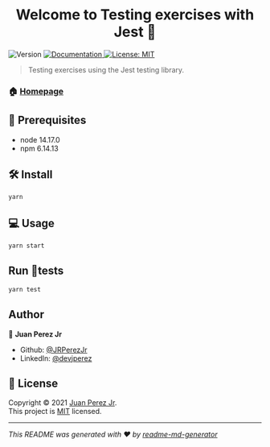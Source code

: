 <h1 align="center">Welcome to Testing exercises with Jest 👋</h1>
<p>
  <img alt="Version" src="https://img.shields.io/badge/version-1.0.0-blue.svg?cacheSeconds=2592000" />
  <a href="https://github.com/JRPerezJr/complete-junior-to-senior-testing-with-jest" target="_blank">
    <img alt="Documentation" src="https://img.shields.io/badge/documentation-yes-brightgreen.svg" />
  </a>
  <a href="https://github.com/JRPerezJr/complete-junior-to-senior-testing-with-jest/blob/main/LICENSE" target="_blank">
    <img alt="License: MIT" src="https://img.shields.io/badge/License-MIT-yellow.svg" />
  </a>
</p>

> Testing exercises using the Jest testing library.

### 🏠 [Homepage](https://github.com/JRPerezJr/complete-junior-to-senior-testing-with-jest)

## 📐 Prerequisites

- node 14.17.0
- npm 6.14.13
  

## 🛠 Install

```sh
yarn
```

## 💻 Usage

```sh
yarn start
```

## Run 🧪tests

```sh
yarn test
```

## Author

👤 **Juan Perez Jr**

* Github: [@JRPerezJr](https://github.com/JRPerezJr)
* LinkedIn: [@devjperez](https://linkedin.com/in/devjperez)


## 📝 License

Copyright © 2021 [Juan Perez Jr](https://github.com/JRPerezJr).<br />
This project is [MIT](https://github.com/JRPerezJr/complete-junior-to-senior-testing-with-jest/blob/main/LICENSE) licensed.

***
_This README was generated with ❤️ by [readme-md-generator](https://github.com/kefranabg/readme-md-generator)_